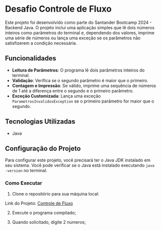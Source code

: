# Desafio Controle de Fluxo

Este projeto foi desenvolvido como parte do Santander Bootcamp 2024 - Backend Java. O projeto inclui uma aplicação simples que lê dois números inteiros como parâmetros do terminal e, dependendo dos valores, imprime uma série de números ou lança uma exceção se os parâmetros não satisfizerem a condição necessária.

## Funcionalidades

- **Leitura de Parâmetros**: O programa lê dois parâmetros inteiros do terminal.
- **Validação**: Verifica se o segundo parâmetro é maior que o primeiro.
- **Contagem e Impressão**: Se válido, imprime uma sequência de números de 1 até a diferença entre o segundo e o primeiro parâmetro.
- **Exceção Customizada**: Lança uma exceção `ParametrosInvalidosException` se o primeiro parâmetro for maior que o segundo.

## Tecnologias Utilizadas

- Java

## Configuração do Projeto

Para configurar este projeto, você precisará ter o Java JDK instalado em seu sistema. Você pode verificar se o Java está instalado executando `java -version` no terminal.

### Como Executar

1. Clone o repositório para sua máquina local:

Link do Projeto: [Controle de Fluxo](https://github.com/Alvarezpro87/Santander-Bootcamp2024/tree/main/DesafioControleFluxo)

2. Execute o programa compilado;

3. Quando solicitado, digite 2 numeros;
